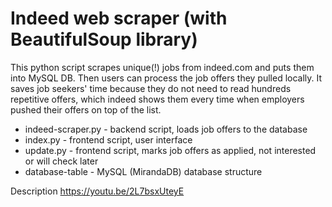 # Indeed web scraper (with BeautifulSoup library)
This python script scrapes unique(!) jobs from indeed.com and puts them into MySQL DB. 
Then users can process the job offers they pulled locally. It saves job seekers' time because they do not need to read hundreds repetitive offers, which indeed shows them every time when employers pushed their offers on top of the list.
* indeed-scraper.py - backend script, loads job offers to the database
* index.py - frontend script, user interface
* update.py - frontend script, marks job offers as applied, not interested or will check later
* database-table - MySQL (MirandaDB) database structure

Description https://youtu.be/2L7bsxUteyE
